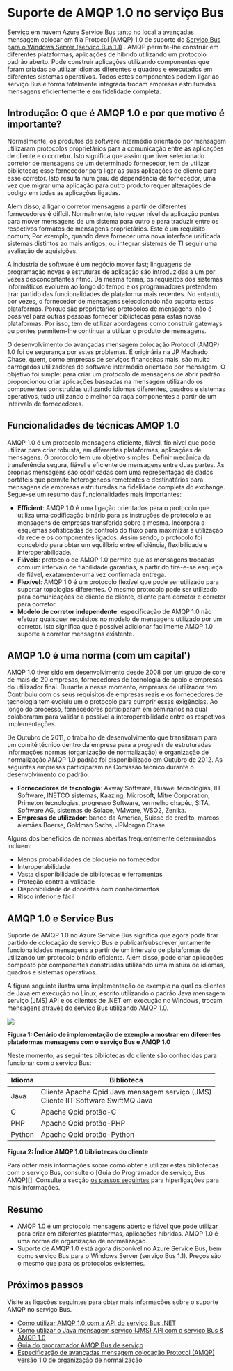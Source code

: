 <properties 
    pageTitle="Descrição geral de serviço Bus AMQP com Java | Microsoft Azure" 
    description="Saiba como utilizar Java com o avançadas mensagem colocação Protocol (AMQP) 1.0 no Azure." 
    services="service-bus" 
    documentationCenter="java" 
    authors="sethmanheim" 
    manager="timlt" 
    editor=""/>

<tags 
    ms.service="service-bus" 
    ms.workload="na" 
    ms.tgt_pltfrm="na" 
    ms.devlang="Java" 
    ms.topic="article" 
    ms.date="10/04/2016" 
    ms.author="sethm"/>


# <a name="amqp-10-support-in-service-bus"></a>Suporte de AMQP 1.0 no serviço Bus

Serviço em nuvem Azure Service Bus tanto no local a avançadas mensagem colocar em fila Protocol (AMQP) 1.0 de suporte do [Serviço Bus para o Windows Server (serviço Bus 1.1)](https://msdn.microsoft.com/library/dn282144.aspx) . AMQP permite-lhe construir em diferentes plataformas, aplicações de híbrido utilizando um protocolo padrão aberto. Pode construir aplicações utilizando componentes que foram criadas ao utilizar idiomas diferentes e quadros e executados em diferentes sistemas operativos. Todos estes componentes podem ligar ao serviço Bus e forma totalmente integrada trocam empresas estruturadas mensagens eficientemente e em fidelidade completa.

## <a name="introduction-what-is-amqp-10-and-why-is-it-important"></a>Introdução: O que é AMQP 1.0 e por que motivo é importante?

Normalmente, os produtos de software intermédio orientado por mensagem utilizaram protocolos proprietários para a comunicação entre as aplicações de cliente e o corretor. Isto significa que assim que tiver selecionado corretor de mensagens de um determinado fornecedor, tem de utilizar bibliotecas esse fornecedor para ligar as suas aplicações de cliente para esse corretor. Isto resulta num grau de dependência de fornecedor, uma vez que migrar uma aplicação para outro produto requer alterações de código em todas as aplicações ligadas. 

Além disso, a ligar o corretor mensagens a partir de diferentes fornecedores é difícil. Normalmente, isto requer nível da aplicação pontes para mover mensagens de um sistema para outro e para traduzir entre os respetivos formatos de mensagens proprietários. Este é um requisito comum; Por exemplo, quando deve fornecer uma nova interface unificada sistemas distintos ao mais antigos, ou integrar sistemas de TI seguir uma avaliação de aquisições.

A indústria de software é um negócio mover fast; linguagens de programação novas e estruturas de aplicação são introduzidas a um por vezes desconcertantes ritmo. Da mesma forma, os requisitos dos sistemas informáticos evoluem ao longo do tempo e os programadores pretendem tirar partido das funcionalidades de plataforma mais recentes. No entanto, por vezes, o fornecedor de mensagens seleccionado não suporta estas plataformas. Porque são proprietários protocolos de mensagens, não é possível para outras pessoas fornecer bibliotecas para estas novas plataformas. Por isso, tem de utilizar abordagens como construir gateways ou pontes permitem-lhe continuar a utilizar o produto de mensagens.

O desenvolvimento do avançadas mensagem colocação Protocol (AMQP) 1.0 foi de segurança por estes problemas. É originária na JP Machado Chase, quem, como empresas de serviços financeiras mais, são muito carregados utilizadores do software intermédio orientado por mensagem. O objetivo foi simple: para criar um protocolo de mensagens de abrir padrão proporcionou criar aplicações baseadas na mensagem utilizando os componentes construídas utilizando idiomas diferentes, quadros e sistemas operativos, tudo utilizando o melhor da raça componentes a partir de um intervalo de fornecedores.

## <a name="amqp-10-technical-features"></a>Funcionalidades de técnicas AMQP 1.0

AMQP 1.0 é um protocolo mensagens eficiente, fiável, fio nível que pode utilizar para criar robusta, em diferentes plataformas, aplicações de mensagens. O protocolo tem um objetivo simples: Definir mecânica da transferência segura, fiável e eficiente de mensagens entre duas partes. As próprias mensagens são codificadas com uma representação de dados portáteis que permite heterogéneos remetentes e destinatários para mensagens de empresas estruturadas na fidelidade completa do exchange. Segue-se um resumo das funcionalidades mais importantes:

*    **Efficient**: AMQP 1.0 é uma ligação orientados para o protocolo que utiliza uma codificação binário para as instruções de protocolo e as mensagens de empresas transferida sobre a mesma. Incorpora a esquemas sofisticadas de controlo do fluxo para maximizar a utilização da rede e os componentes ligados. Assim sendo, o protocolo foi concebido para obter um equilíbrio entre eficiência, flexibilidade e interoperabilidade.
*    **Fiáveis**: protocolo de AMQP 1.0 permite que as mensagens trocadas com um intervalo de fiabilidade garantias, a partir do fire-e-se esqueça de fiável, exatamente-uma vez confirmada entrega.
*    **Flexível**: AMQP 1.0 é um protocolo flexível que pode ser utilizado para suportar topologias diferentes. O mesmo protocolo pode ser utilizado para comunicações de cliente de cliente, cliente para corretor e corretor para corretor.
*    **Modelo de corretor independente**: especificação de AMQP 1.0 não efetuar quaisquer requisitos no modelo de mensagens utilizado por um corretor. Isto significa que é possível adicionar facilmente AMQP 1.0 suporte a corretor mensagens existente.

## <a name="amqp-10-is-a-standard-with-a-capital-s"></a>AMQP 1.0 é uma norma (com um capital')

AMQP 1.0 tiver sido em desenvolvimento desde 2008 por um grupo de core de mais de 20 empresas, fornecedores de tecnologia de apoio e empresas do utilizador final. Durante a nesse momento, empresas de utilizador tem Contribuiu com os seus requisitos de empresas reais e os fornecedores de tecnologia tem evoluiu um o protocolo para cumprir essas exigências. Ao longo do processo, fornecedores participaram em seminários na qual colaboraram para validar a possível a interoperabilidade entre os respetivos implementações.

De Outubro de 2011, o trabalho de desenvolvimento que transitaram para um comité técnico dentro da empresa para a progredir de estruturadas informações normas (organização de normalização) e organização de normalização AMQP 1.0 padrão foi disponibilizado em Outubro de 2012. As seguintes empresas participaram na Comissão técnico durante o desenvolvimento do padrão:

*    **Fornecedores de tecnologia**: Axway Software, Huawei tecnologias, IIT Software, INETCO sistemas, Kaazing, Microsoft, Mitre Corporation, Primeton tecnologias, progresso Software, vermelho chapéu, SITA, Software AG, sistemas de Solace, VMware, WSO2, Zenika.
*    **Empresas de utilizador**: banco da América, Suisse de crédito, marcos alemães Boerse, Goldman Sachs, JPMorgan Chase.

Alguns dos benefícios de normas abertas frequentemente determinados incluem:

*    Menos probabilidades de bloqueio no fornecedor
*    Interoperabilidade
*    Vasta disponibilidade de bibliotecas e ferramentas
*    Proteção contra a validade
*    Disponibilidade de docentes com conhecimentos
*    Risco inferior e fácil

## <a name="amqp-10-and-service-bus"></a>AMQP 1.0 e Service Bus

Suporte de AMQP 1.0 no Azure Service Bus significa que agora pode tirar partido de colocação de serviço Bus e publicar/subscrever juntamente funcionalidades mensagens a partir de um intervalo de plataformas de utilizando um protocolo binário eficiente. Além disso, pode criar aplicações composto por componentes construídas utilizando uma mistura de idiomas, quadros e sistemas operativos.

A figura seguinte ilustra uma implementação de exemplo na qual os clientes de Java em execução no Linux, escrito utilizando o padrão Java mensagem serviço (JMS) API e os clientes de .NET em execução no Windows, trocam mensagens através do serviço Bus utilizando AMQP 1.0.

![][0]

**Figura 1: Cenário de implementação de exemplo a mostrar em diferentes plataformas mensagens com o serviço Bus e AMQP 1.0**

Neste momento, as seguintes bibliotecas do cliente são conhecidas para funcionar com o serviço Bus:

| Idioma | Biblioteca                                                                       |
|----------|-------------------------------------------------------------------------------|
| Java     | Cliente Apache Qpid Java mensagem serviço (JMS)<br/>Cliente IIT Software SwiftMQ Java |
| C        | Apache Qpid protão-C                                                          |
| PHP      | Apache Qpid protão-PHP                                                        |
| Python   | Apache Qpid protão-Python                                                     |


**Figura 2: Índice AMQP 1.0 bibliotecas do cliente**

Para obter mais informações sobre como obter e utilizar estas bibliotecas com o serviço Bus, consulte o [Guia do Programador de serviço, Bus AMQP][]. Consulte a secção [os passos seguintes](service-bus-java-amqp-overview.md#next-steps) para hiperligações para mais informações.

## <a name="summary"></a>Resumo

*    AMQP 1.0 é um protocolo mensagens aberto e fiável que pode utilizar para criar em diferentes plataformas, aplicações híbridas. AMQP 1.0 é uma norma de organização de normalização.
*    Suporte de AMQP 1.0 está agora disponível no Azure Service Bus, bem como serviço Bus para o Windows Server (serviço Bus 1.1). Preços são o mesmo que para os protocolos existentes.

## <a name="next-steps"></a>Próximos passos

Visite as ligações seguintes para obter mais informações sobre o suporte AMQP no serviço Bus.

*    [Como utilizar AMQP 1.0 com a API do serviço Bus .NET](service-bus-dotnet-advanced-message-queuing.md)
*    [Como utilizar o Java mensagem serviço (JMS) API com o serviço Bus & AMQP 1.0](service-bus-java-how-to-use-jms-api-amqp.md)
*    [Guia do programador AMQP Bus de serviço][]
*    [Especificação de avançadas mensagem colocação Protocol (AMQP) versão 1.0 de organização de normalização](http://docs.oasis-open.org/amqp/core/v1.0/os/amqp-core-complete-v1.0-os.pdf)

[0]: ./media/service-bus-java-amqp-overview/Example1.png
[Guia do programador AMQP Bus de serviço]: service-bus-amqp-dotnet.md

 
